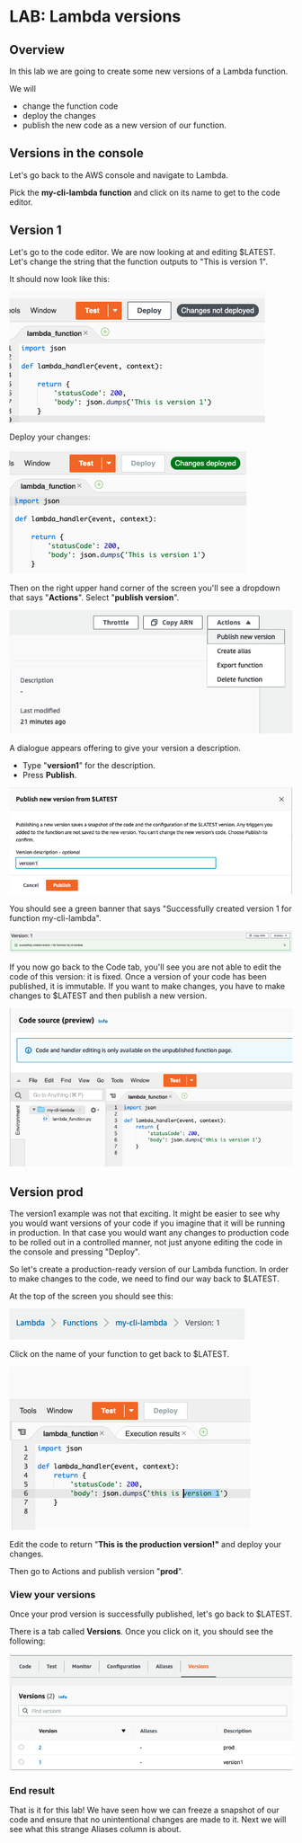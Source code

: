 # LAB: Lambda versions

## Overview

In this lab we are going to create some new versions of a Lambda function.

We will&#x20;

* change the function code
* deploy the changes
* publish the new code as a new version of our function.&#x20;

## Versions in the console

Let's go back to the AWS console and navigate to Lambda.&#x20;

Pick the **my-cli-lambda function** and click on its name to get to the code editor.&#x20;

## Version 1

Let's go to the code editor. We are now looking at and editing $LATEST. Let's change the string that the function outputs to "This is version 1".&#x20;

It should now look like this:

![version 1](<../../.gitbook/assets/image (269).png>)

Deploy your changes:

![changes deployed](<../../.gitbook/assets/image (436).png>)

Then on the right upper hand corner of the screen you'll see a dropdown that says "**Actions**". Select  "**publish version**".

![publish new version ](<../../.gitbook/assets/image (69).png>)

A dialogue appears offering to give your version a description.&#x20;

* Type "**version1**" for the description.&#x20;
* Press **Publish**.&#x20;

![version publishing ](<../../.gitbook/assets/image (407) (1) (1).png>)

You should see a green banner that says "Successfully created version 1 for function my-cli-lambda".

![sign of success!](<../../.gitbook/assets/image (90).png>)

If you now go back to the Code tab, you'll see you are not able to edit the code of this version: it is fixed. Once a version of your code has been published, it is immutable. If you want to make changes, you have to make changes to $LATEST and then publish a new version.&#x20;

![Cannot edit a published version. ](<../../.gitbook/assets/image (171) (1).png>)

## Version prod

The version1 example was not that exciting. It might be easier to see why you would want versions of your code if you imagine that it will be running in production. In that case you would want any changes to production code to be rolled out in a controlled manner, not just anyone editing the code in the console and pressing "Deploy".&#x20;

So let's create a production-ready version of our Lambda function. In order to make changes to the code, we need to find our way back to $LATEST.

At the top of the screen you should see this:

![breadcrumbs](<../../.gitbook/assets/image (188) (1).png>)

Click on the name of your function to get back to $LATEST.

![We get the deploy button back! ](<../../.gitbook/assets/image (291) (1).png>)

Edit the code to return "**This is the production version!"** and deploy your changes.&#x20;

Then go to Actions and publish version "**prod**".&#x20;

### View your versions

Once your prod version is successfully published, let's go back to $LATEST.&#x20;

There is a tab called **Versions**. Once you click on it, you should see the following:

![versions list](<../../.gitbook/assets/image (105).png>)

### End result

That is it for this lab! We have seen how we can freeze a snapshot of our code and ensure that no unintentional changes are made to it. Next we will see what this strange Aliases column is about.&#x20;
